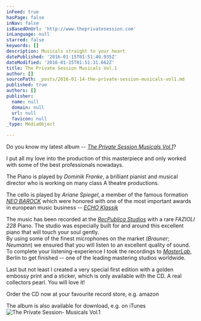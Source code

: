 ```yaml
---
inFeed: true
hasPage: false
inNav: false
isBasedOnUrl: 'http://www.theprivatesession.com'
inLanguage: null
starred: false
keywords: []
description: Musicals straight to your heart
datePublished: '2016-01-15T01:51:40.935Z'
dateModified: '2016-01-15T01:51:31.662Z'
title: The Private Session Musicals Vol.1
author: []
sourcePath: _posts/2016-01-14-the-private-session-musicals-vol1.md
published: true
authors: []
publisher:
  name: null
  domain: null
  url: null
  favicon: null
_type: MediaObject

---
```

Do you know my latest album -- [_The Private Session Musicals Vol.1_][0]?

I put all my love into the production of this masterpiece and only worked with some of the best professionals nowadays.

The Piano is played by _Dominik Franke_, a brilliant pianist and musical director who is working on many class A theatre productions.

The cello is played by _Ariane Spiegel_, a member of the famous formation [_NEO BAROCK_][1] which were honored with one of the most important awards in european music business -- _[ECHO Klassik][2]_

The music has been recorded at the [_RecPublica Studios_][3] with a rare _FAZIOLI 228_ Piano. The studio was especially built for and around this excellent piano that will touch your soul gently.   
By using some of the finest microphones on the market (_Brauner_; _Neumann_) we ensured that you will listen to an excellent quality of sound. To complete your listening-experience I took the recordings to [_MasterLab_][4], Berlin to get finished -- one of the leading mastering studios worldwide. 

Last but not least I created a very special first edition with a golden embossy print and a sticker, which is only available with the CD. A real collectors pearl. You will love it!

Order the CD now at your favourite record store, e.g. amazon

The album is also available for download, e.g. on iTunes
![The Private Session- Musicals Vol.1 ](https://s3-us-west-2.amazonaws.com/the-grid-img/p/1c8f8d7acff59347b03c7606442dbf892c183f50.jpg)

# 

[0]: http://theprivatesession.com/The_Private_Session_Musicals/
[1]: http://www.neobarock.de/
[2]: https://youtu.be/Xl7oilQbLRQ
[3]: http://recpublica.de/
[4]: http://www.masterlab.de/
